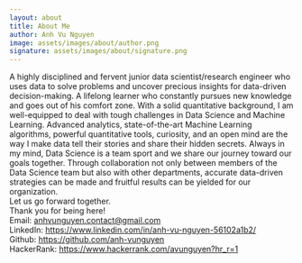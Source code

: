 ```yaml
---
layout: about
title: About Me
author: Anh Vu Nguyen
image: assets/images/about/author.png
signature: assets/images/about/signature.png
---
```


A highly disciplined and fervent junior data scientist/research engineer who uses data to solve problems and uncover precious insights for data-driven decision-making.
A lifelong learner who constantly pursues new knowledge and goes out of his comfort zone. With a solid quantitative background, I am well-equipped to deal with tough challenges in Data Science and Machine Learning.
Advanced analytics, state-of-the-art Machine Learning algorithms, powerful quantitative tools, curiosity, and an open mind are the way I make data tell their stories and share their hidden secrets.
Always in my mind, Data Science is a team sport and we share our journey toward our goals together. Through collaboration not only between members of the Data Science team but also with other departments, accurate data-driven strategies can be made and fruitful results can be yielded for our organization.
<br>Let us go forward together.
<br>Thank you for being here!
<br>Email: <a href="anhvunguyen.contact@gmail.com">anhvunguyen.contact@gmail.com</a>
<br>LinkedIn: <a href="https://www.linkedin.com/in/anh-vu-nguyen-56102a1b2/">https://www.linkedin.com/in/anh-vu-nguyen-56102a1b2/</a>
<br>Github: <a href="https://github.com/anh-vunguyen">https://github.com/anh-vunguyen</a>
<br>HackerRank: <a href="https://www.hackerrank.com/avunguyen?hr_r=1">https://www.hackerrank.com/avunguyen?hr_r=1</a>
